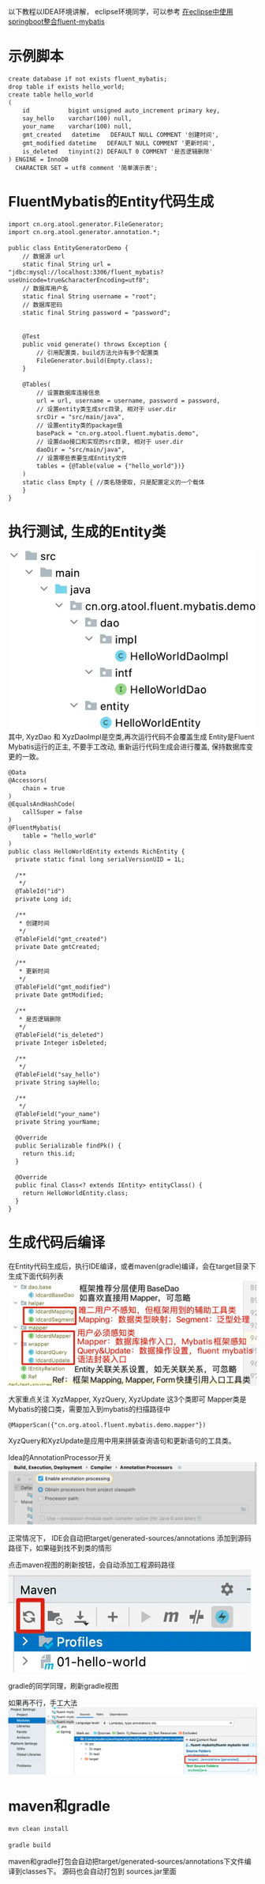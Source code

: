 以下教程以IDEA环境讲解， eclipse环境同学，可以参考 [在eclipse中使用springboot整合fluent-mybatis](https://blog.csdn.net/weixin_43585799/article/details/121506805)

# 示例脚本

```
create database if not exists fluent_mybatis;
drop table if exists hello_world;
create table hello_world
(
    id           bigint unsigned auto_increment primary key,
    say_hello    varchar(100) null,
    your_name    varchar(100) null,
    gmt_created   datetime   DEFAULT NULL COMMENT '创建时间',
    gmt_modified datetime   DEFAULT NULL COMMENT '更新时间',
    is_deleted   tinyint(2) DEFAULT 0 COMMENT '是否逻辑删除'
) ENGINE = InnoDB
  CHARACTER SET = utf8 comment '简单演示表';
```

# FluentMybatis的Entity代码生成

```
import cn.org.atool.generator.FileGenerator;
import cn.org.atool.generator.annotation.*;

public class EntityGeneratorDemo {
    // 数据源 url
    static final String url = "jdbc:mysql://localhost:3306/fluent_mybatis?useUnicode=true&characterEncoding=utf8";
    // 数据库用户名
    static final String username = "root";
    // 数据库密码
    static final String password = "password";


    @Test
    public void generate() throws Exception {
        // 引用配置类，build方法允许有多个配置类
        FileGenerator.build(Empty.class);
    }

    @Tables(
        // 设置数据库连接信息
        url = url, username = username, password = password,
        // 设置entity类生成src目录, 相对于 user.dir
        srcDir = "src/main/java",
        // 设置entity类的package值
        basePack = "cn.org.atool.fluent.mybatis.demo",
        // 设置dao接口和实现的src目录, 相对于 user.dir
        daoDir = "src/main/java",
        // 设置哪些表要生成Entity文件
        tables = {@Table(value = {"hello_world"})}
    )
    static class Empty { //类名随便取, 只是配置定义的一个载体
    }
}
```

# 执行测试, 生成的Entity类
![生成代码](images/program-generated-code.png "生成代码.png")
其中, XyzDao 和 XyzDaoImpl是空类,再次运行代码不会覆盖生成
Entity是Fluent Mybatis运行的正主, 不要手工改动, 重新运行代码生成会进行覆盖, 保持数据库变更的一致。


```
@Data
@Accessors(
    chain = true
)
@EqualsAndHashCode(
    callSuper = false
)
@FluentMybatis(
    table = "hello_world"
)
public class HelloWorldEntity extends RichEntity {
  private static final long serialVersionUID = 1L;

  /**
   */
  @TableId("id")
  private Long id;

  /**
   * 创建时间
   */
  @TableField("gmt_created")
  private Date gmtCreated;

  /**
   * 更新时间
   */
  @TableField("gmt_modified")
  private Date gmtModified;

  /**
   * 是否逻辑删除
   */
  @TableField("is_deleted")
  private Integer isDeleted;

  /**
   */
  @TableField("say_hello")
  private String sayHello;

  /**
   */
  @TableField("your_name")
  private String yourName;

  @Override
  public Serializable findPk() {
    return this.id;
  }

  @Override
  public final Class<? extends IEntity> entityClass() {
    return HelloWorldEntity.class;
  }
}
```

# 生成代码后编译
在Entity代码生成后，执行IDE编译，或者maven(gradle)编译，会在target目录下生成下面代码列表
![代码结构](images/annotation-generated-code.png "代码结构.png")

大家重点关注 XyzMapper, XyzQuery, XyzUpdate 这3个类即可
Mapper类是Mybatis的接口类，需要加入到mybatis的扫描路径中

```
@MapperScan({"cn.org.atool.fluent.mybatis.demo.mapper"})
```

XyzQuery和XyzUpdate是应用中用来拼装查询语句和更新语句的工具类。

Idea的AnnotationProcessor开关
![AnnotationProcessor](images/AnnotationProcessor.png "AnnotationProcessor.png")

正常情况下， IDE会自动把target/generated-sources/annotations 添加到源码路径下，如果碰到找不到类的情形

点击maven视图的刷新按钮，会自动添加工程源码路径
![maven视图](images/maven-viewer-refresh.png "maven视图.png")

gradle的同学同理，刷新gradle视图

如果再不行，手工大法
![IDE设置](images/idea-classpath-setting.png "IDE设置.png")

# maven和gradle

```bash
mvn clean install

gradle build
```

maven和gradle打包会自动把target/generated-sources/annotations下文件编译到classes下。
源码也会自动打包到 sources.jar里面